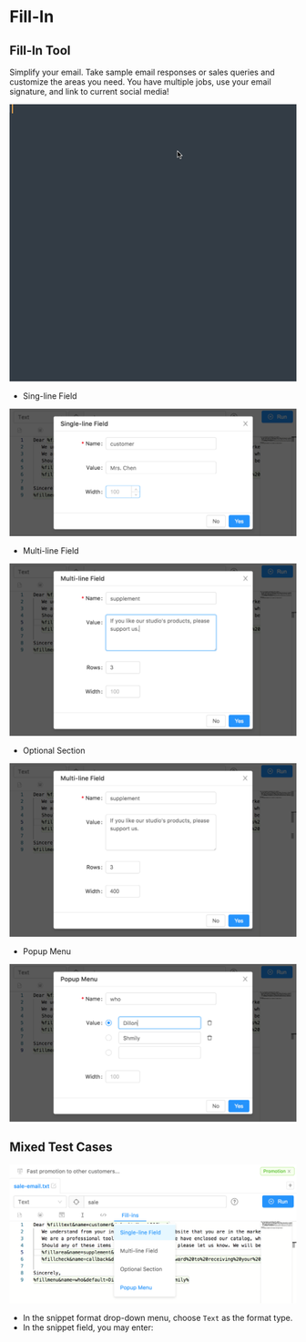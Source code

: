 # Fill-In

## Fill-In Tool

Simplify your email. Take sample email responses or sales queries and customize the areas you need. You have multiple jobs, use your email signature, and link to current social media!

![](./img/fill-in.gif)

- Sing-line Field

![](./img/fill-in-sing-line.png)

- Multi-line Field

![](./img/fill-in-multi-line.png)

- Optional Section

![](./img/fill-in-option.png)

- Popup Menu

![](./img/fill-in-menu.png)

## Mixed Test Cases

![](./img/fill-in-test.png)

- In the snippet format drop-down menu, choose `Text` as the format type.
- In the snippet field, you may enter:

<Gist id="3e01618ffeb53256ae8d13b5f120baf0"></Gist>
